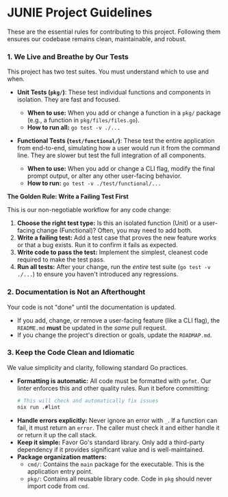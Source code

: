 # JUNIE Project Guidelines

These are the essential rules for contributing to this project. Following them ensures our codebase remains clean, maintainable, and robust.

### 1. We Live and Breathe by Our Tests

This project has two test suites. You must understand which to use and when.

*   **Unit Tests (`pkg/`)**: These test individual functions and components in isolation. They are fast and focused.
    *   **When to use:** When you add or change a function in a `pkg/` package (e.g., a function in `pkg/files/files.go`).
    *   **How to run all:** `go test -v ./...`

*   **Functional Tests (`test/functional/`)**: These test the entire application from end-to-end, simulating how a user would run it from the command line. They are slower but test the full integration of all components.
    *   **When to use:** When you add or change a CLI flag, modify the final prompt output, or alter any other user-facing behavior.
    *   **How to run:** `go test -v ./test/functional/...`

**The Golden Rule: Write a Failing Test First**

This is our non-negotiable workflow for any code change:

1.  **Choose the right test type:** Is this an isolated function (Unit) or a user-facing change (Functional)? Often, you may need to add both.
2.  **Write a failing test:** Add a test case that proves the new feature works or that a bug exists. Run it to confirm it fails as expected.
3.  **Write code to pass the test:** Implement the simplest, cleanest code required to make the test pass.
4.  **Run all tests:** After your change, run the *entire* test suite (`go test -v ./...`) to ensure you haven't introduced any regressions.

### 2. Documentation is Not an Afterthought

Your code is not "done" until the documentation is updated.

-   If you add, change, or remove a user-facing feature (like a CLI flag), the `README.md` **must** be updated in the *same* pull request.
-   If you change the project's direction or goals, update the `ROADMAP.md`.

### 3. Keep the Code Clean and Idiomatic

We value simplicity and clarity, following standard Go practices.

-   **Formatting is automatic:** All code must be formatted with `gofmt`. Our linter enforces this and other quality rules. Run it before committing:
    ```bash
    # This will check and automatically fix issues
    nix run .#lint
    ```
-   **Handle errors explicitly:** Never ignore an error with `_`. If a function can fail, it must return an `error`. The caller must check it and either handle it or return it up the call stack.
-   **Keep it simple:** Favor Go's standard library. Only add a third-party dependency if it provides significant value and is well-maintained.
-   **Package organization matters:**
    -   `cmd/`: Contains the `main` package for the executable. This is the application entry point.
    -   `pkg/`: Contains all reusable library code. Code in `pkg` should never import code from `cmd`.